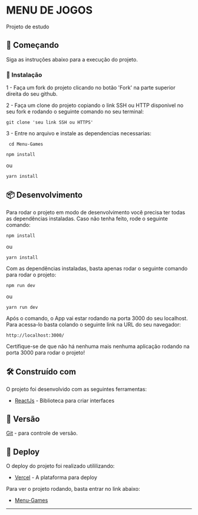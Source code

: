 # MENU DE JOGOS

Projeto de estudo

## 🚀 Começando

Siga as instruções abaixo para a execução do projeto.

### 🔧 Instalação

1 -
  Faça um fork do projeto clicando no botão 'Fork' na parte superior direita do seu github.

2 -
   Faça um clone do projeto copiando o link SSH ou HTTP disponivel no seu fork e rodando o seguinte comando no seu terminal:
   ```
   git clone 'seu link SSH ou HTTPS'
   ```
3 -
  Entre no arquivo e instale as dependencias necessarias:
  ```
   cd Menu-Games
  ```
   ```
   npm install
  ```
  ou
   ```
   yarn install
  ```

## 📦 Desenvolvimento

Para rodar o projeto em modo de desenvolvimento você precisa ter todas as dependências instaladas.
Caso não tenha feito, rode o seguinte comando:

```
npm install
```
ou
```
yarn install
```
Com as dependências instaladas, basta apenas rodar o seguinte comando para rodar o projeto:
```
npm run dev
```
ou 
```
yarn run dev
```
Após o comando, o App vai estar rodando na porta 3000 do seu localhost.
Para acessa-lo basta colando o seguinte link na URL do seu navegador:
```
http://localhost:3000/
```
Certifique-se de que não há nenhuma mais nenhuma aplicação rodando na porta 3000 para rodar o projeto!
## 🛠️ Construído com

O projeto foi desenvolvido com as seguintes ferramentas:

* [ReactJs](https://reactjs.org/) - Biblioteca para criar interfaces

## 📌 Versão

[Git](https://git-scm.com/) - para controle de versão.

## 🚀 Deploy
O deploy do projeto foi realizado utililizando:
* [Vercel](https://vercel.com/) - A plataforma para deploy

Para ver o projeto rodando, basta entrar no link abaixo:
 * [Menu-Games](https://menu-games.vercel.app/home)

---
